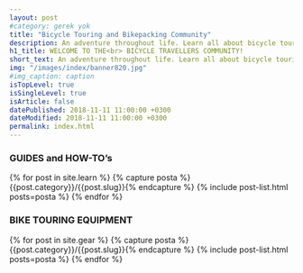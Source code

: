 ```yaml
---
layout: post
#category: gerek yok
title: "Bicycle Touring and Bikepacking Community"
description: An adventure throughout life. Learn all about bicycle touring and bikepacking, and start your journey around the world.
h1_title: WELCOME TO THE<br> BICYCLE TRAVELLERS COMMUNITY!
short_text: An adventure throughout life. Learn all about bicycle touring and bikepacking, and start your journey around the world.
img: "/images/index/banner820.jpg"
#img_caption: caption
isTopLevel: true
isSingleLevel: true
isArticle: false
datePublished: 2018-11-11 11:00:00 +0300
dateModified: 2018-11-11 11:00:00 +0300
permalink: index.html
---
```


### GUIDES and HOW-TO’s

{% for post in site.learn %}
{% capture posta %}{{post.category}}/{{post.slug}}{% endcapture %}
{% include post-list.html posts=posta %}
{% endfor %}


### BIKE TOURING EQUIPMENT

{% for post in site.gear %}
{% capture posta %}{{post.category}}/{{post.slug}}{% endcapture %}
{% include post-list.html posts=posta %}
{% endfor %}

